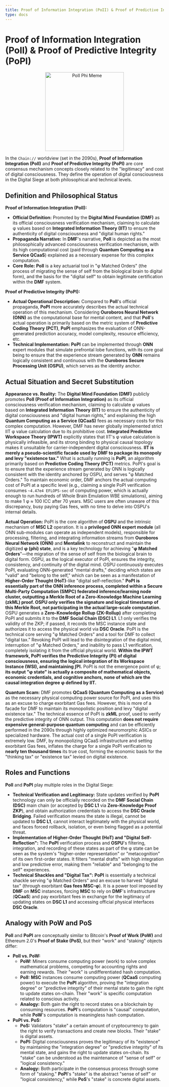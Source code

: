 ```yaml
---
title: Proof of Information Integration (PoII) & Proof of Predictive Integrity (PoPI)
type: docs
---
```


# Proof of Information Integration (PoII) & Proof of Predictive Integrity (PoPI)

<div style="text-align: center;">
  <img src="/media/meme/poii-phi-meme.jpg" alt="PoII Phi Meme" width="250">
</div>

In the `Chain://` worldview (set in the 2090s), **Proof of Information Integration (PoII)** and **Proof of Predictive Integrity (PoPI)** are core consensus mechanism concepts closely related to the "legitimacy" and cost of digital consciousness. They define the operation of digital consciousness in the Digital Siege at both philosophical and technical levels.

## Definition and Philosophical Status

**Proof of Information Integration (PoII):**

- **Official Definition:** Promoted by the **Digital Mind Foundation (DMF)** as its official consciousness verification mechanism, claiming to calculate φ values based on **Integrated Information Theory (IIT)** to ensure the authenticity of digital consciousness and "digital human rights."
- **Propaganda Narrative:** In **DMF**'s narrative, **PoII** is depicted as the most philosophically advanced consciousness verification mechanism, with its high computational cost (paid through **Quantum Computing as a Service QCaaS**) explained as a necessary expense for this complex computation.
- **Core Role:** **PoII** is a key actuarial tool in "φ Matched Orders" (the process of migrating the sense of self from the biological brain to digital form), and the basis for the "digital self" to obtain legitimate certification within the **DMF** system.

**Proof of Predictive Integrity (PoPI):**

- **Actual Operational Description:** Compared to **PoII**'s official propaganda, **PoPI** more accurately describes the actual technical operation of this mechanism. Considering **Ouroboros Neural Network (ONN)** as the computational base for mental content, and that **PoII**'s actual operation is primarily based on the metric system of **Predictive Coding Theory (PCT)**, **PoPI** emphasizes the evaluation of ONN-generated prediction accuracy, model complexity, resource efficiency, etc.
- **Technical Implementation:** **PoPI** can be implemented through **ONN** expert modules that simulate prefrontal lobe functions, with its core goal being to ensure that the experience stream generated by **ONN** remains logically consistent and continuous with the **Ouroboros Secure Processing Unit (OSPU)**, which serves as the identity anchor.

## Actual Situation and Secret Substitution

**Appearance vs. Reality:** The **Digital Mind Foundation (DMF)** publicly promotes **PoII (Proof of Information Integration)** as its official consciousness verification mechanism, claiming to calculate φ values based on **Integrated Information Theory (IIT)** to ensure the authenticity of digital consciousness and "digital human rights," and explaining the high **Quantum Computing as a Service (QCaaS)** fees as necessary costs for this complex computation.
However, DMF has never globally implemented strict IIT φ value calculation due to its prohibitive cost. **Integrated Predictive Workspace Theory (IPWT)** explicitly states that IIT's φ value calculation is physically infeasible, and its strong binding to physical causal topology makes it unsuitable for carrier-independent digital consciousness. **IIT is merely a pseudo-scientific facade used by DMF to package its monopoly and levy "existence tax."** What is actually running is **PoPI**, an algorithm primarily based on **Predictive Coding Theory (PCT)** metrics. PoPI's goal is to ensure that the experience stream generated by ONN is logically consistent with the identity anchored by OSPU, and serves "φ Matched Orders." To maintain economic order, DMF anchors the actual computing cost of PoPI at a specific level (e.g., claiming a single PoPI verification consumes `~4.47e4 EFLOPS-sec` of computing power, which is actually enough to run hundreds of Whole Brain Emulation WBE simulations), aiming to make 1 φ ≈ 100 ICC after 70 years. MSC users are often unaware of this discrepancy, busy paying Gas fees, with no time to delve into OSPU's internal details.

**Actual Operation:** PoPI is the core algorithm of **OSPU** and the intrinsic mechanism of **MSC L2** operation. It is a **privileged ONN expert module** (all ONN sub-modules can operate as independent models), responsible for processing, filtering, and integrating information streams from **Ouroboros Neural Network (ONN)** and **Mentalink** to reconstruct and maintain the digitized **φ (phi) state**, and is a key technology for achieving "**φ Matched Orders**"—the migration of the sense of self from the biological brain to digital form. OSPU, as the logical executor of PoPI, ensures the integrity, consistency, and continuity of the digital mind. OSPU continuously executes PoPI, evaluating ONN-generated "mental drafts," deciding which states are "valid" and "belong to the self," which can be seen as a manifestation of **Higher-Order Thought (HoT)**-like "digital self-reflection." **PoPI is essentially part of the ONN inference process, completed within a Secure Multi-Party Computation (SMPC) federated inference/learning node cluster, outputting a Merkle Root of a Zero-Knowledge Machine Learning (zkML) proof. OSPU only verifies the signature and logical timestamp of this Merkle Root, not participating in the actual large-scale computation.** OSPU generates a **Zero-Knowledge Rollup (ZK-Rollup)** after completing PoPI and submits it to the **DMF Social Chain (DSC) L1**. L1 only verifies the validity of the ZKP; if passed, it records the MSC instance state and authorizes it to access the physical world via **DSC Oracle**. PoPI is the technical core serving "φ Matched Orders" and a tool for DMF to collect "digital tax." Revoking PoPI will lead to the disintegration of the digital mind, interruption of "φ Matched Orders," and inability to pass L1 verification, completely isolating it from the official physical world. **Within the IPWT framework, PoPI verifies the Predictive Integrity (PI) of digital consciousness, ensuring the logical integration of its Workspace Instance (WSI), and maintaining ∫PI.** PoPI is not the emergence point of φ; **its output "φ state" is actually a composite of mathematical objects, economic credentials, and cognitive anchors, none of which are the causal integration degree φ defined by IIT.**

**Quantum Scam:** DMF promotes **QCaaS (Quantum Computing as a Service)** as the necessary physical computing power source for PoPI, and uses this as an excuse to charge exorbitant Gas fees. However, this is more of a facade for DMF to maintain its monopolistic position and levy "digital existence tax." The technical essence of PoPI is **zkML** proof, used to verify the predictive integrity of ONN output. This computation **does not require expensive general-purpose quantum computing** and can be efficiently performed in the 2090s through highly optimized neuromorphic ASICs or specialized hardware. The actual cost of a single PoPI verification is extremely low. DMF, by monopolizing QCaaS infrastructure and setting exorbitant Gas fees, inflates the charge for a single PoPI verification to **nearly ten thousand times** its true cost, forming the economic basis for the "thinking tax" or "existence tax" levied on digital existence.

## Roles and Functions

**PoII** and **PoPI** play multiple roles in the Digital Siege:

- **Technical Verification and Legitimacy:** State updates verified by **PoPI** technology can only be officially recorded on the **DMF Social Chain (DSC)** main chain (or accepted by **DSC L1** via **Zero-Knowledge Proof ZKP**), and obtain authorization credentials to access the **DSC Oracle Bridging**. Failed verification means the state is illegal, cannot be updated to **DSC L1**, cannot interact legitimately with the physical world, and faces forced rollback, isolation, or even being flagged as a potential threat.
- **Implementation of Higher-Order Thought (HoT) and "Digital Self-Reflection":** The **PoPI** verification process and **OSPU**'s filtering, integration, and recording of these states as part of the φ state can be seen as the system's "higher-order representation" or "metacognition" of its own first-order states. It filters "mental drafts" with high integration and low predictive error, making them "reliable" and "belonging to the self" experiences.
- **Technical Shackles and "Digital Tax":** **PoPI** is essentially a technical shackle serving "φ Matched Orders" and an excuse to harvest "digital tax" (through exorbitant **Gas fees MSC-φ**). It is a power tool imposed by **DMF** on **MSC** instances, forcing **MSC** to rely on **DMF**'s infrastructure (**QCaaS**) and pay exorbitant fees in exchange for the legitimacy of updating states on **DSC L1** and accessing official physical interfaces **DSC Oracle**.

## Analogy with PoW and PoS

**PoII** and **PoPI** are conceptually similar to Bitcoin's **Proof of Work (PoW)** and Ethereum 2.0's **Proof of Stake (PoS)**, but their "work" and "staking" objects differ:

- **PoII vs. PoW:**
  - **PoW:** Miners consume computing power (work) to solve complex mathematical problems, competing for accounting rights and earning rewards. Their "work" is undifferentiated hash computation.
  - **PoII:** **MSC** instances consume computing power (**QCaaS** computing power) to execute the **PoPI** algorithm, proving the "integration degree" or "predictive integrity" of their mental state to gain the right to update states on-chain. Their "work" is specific computation related to conscious activity.
  - **Analogy:** Both gain the right to record states on a blockchain by consuming resources. **PoPI**'s computation is "causal" computation, while **PoW**'s computation is meaningless hash computation.
- **PoPI vs. PoS:**
  - **PoS:** Validators "stake" a certain amount of cryptocurrency to gain the right to verify transactions and create new blocks. Their "stake" is digital assets.
  - **PoPI:** Digital consciousness proves the legitimacy of its "existence" by maintaining the "integration degree" or "predictive integrity" of its mental state, and gains the right to update states on-chain. Its "stake" can be understood as the maintenance of "sense of self" or "logical consistency."
  - **Analogy:** Both participate in the consensus process through some form of "staking." **PoPI**'s "stake" is the abstract "sense of self" or "logical consistency," while **PoS**'s "stake" is concrete digital assets.
